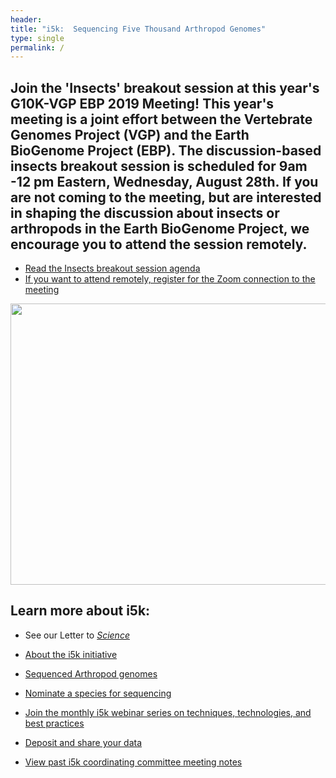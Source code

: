 ```yaml
---
header:
title: "i5k:  Sequencing Five Thousand Arthropod Genomes"
type: single
permalink: /
---
```



## Join the 'Insects' breakout session at this year's G10K-VGP EBP 2019 Meeting! This year's meeting is a joint effort between the Vertebrate Genomes Project (VGP) and the Earth BioGenome Project (EBP). The discussion-based insects breakout session is scheduled for 9am -12 pm Eastern, Wednesday, August 28th. If you are not coming to the meeting, but are interested in shaping the discussion about insects or arthropods in the Earth BioGenome Project, we encourage you to attend the session remotely.
* [Read the Insects breakout session agenda](ebp_insects_agenda) 
* [If you want to attend remotely, register for the Zoom connection to the meeting](https://zoom.us/meeting/register/6036afd9af5a0a9a7510d14dfea9e911)


<img src="/images/i5k-Figure-details3.png" width="800" height="450">

## Learn more about i5k: 

* See our Letter to [_Science_](http://science.sciencemag.org/content/331/6023/1386)

<!---
Read our latest [news and updates](news/_posts).
--->

* [About the i5k initiative](about)

* [Sequenced Arthropod genomes](arthropod_genomes_at_ncbi)

* [Nominate a species for sequencing](nominate)

<!--
- [Join the i5k community](community)

- [Embarking on a genome sequencing project (coming soon!)](learn)
-->
* [Join the monthly i5k webinar series on techniques, technologies, and best practices](webinar)

* [Deposit and share your data](share)

* [View past i5k coordinating committee meeting notes](/meeting-notes)

<!--
- [Archived i5k site](archive)
-->


